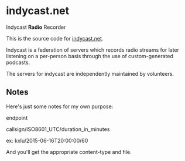 # indycast.net

Indycast **Radio** Recorder

This is the source code for [indycast.net](indycast.net).  

Indycast is a federation of servers which records radio streams for later listening on a per-person basis through the use of custom-generated podcasts.

The servers for indycast are independently maintained by volunteers.

## Notes

Here's just some notes for my own purpose:

endpoint

  callsign/ISO8601_UTC/duration_in_minutes

ex:
  kxlu/2015-06-16T20:00:00/60

  And you'll get the appropriate content-type and file.
